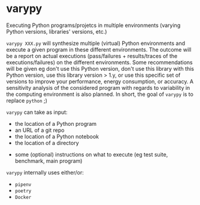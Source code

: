 # varypy

Executing Python programs/projetcs in multiple environments (varying Python versions, libraries' versions, etc.) 

`varypy XXX.py` will synthesize multiple (virtual) Python environments and execute a given program in these different environments. 
The outcome will be a report on actual executions (pass/failures + results/traces of the executions/failures) on the different environments. 
Some recommendations will be given eg don't use this Python version, don't use this library with this Python version, use this library version > 1.y, or use this specific set of versions to improve your performance, energy consumption, or accuracy. 
A sensitivity analysis of the considered program with regards to variability in the computing environment is also planned. 
In short, the goal of `varypy` is to replace `python` ;)  

`varypy` can take as input:
 * the location of a Python program
 * an URL of a git repo
 * the location of a Python notebook 
 * the location of a directory 

+ some (optional) instructions on what to execute (eg test suite, benchmark, main program)

`varypy` internally uses either/or:
 * `pipenv` 
 * `poetry`
 * `Docker` 

